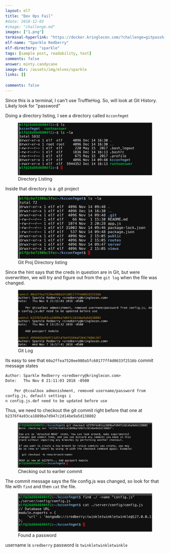 ```yaml
---
layout: elf
title: "Dev Ops Fail"
#date: 2018-12-03
#image: "challenge.md"
images: ["1.png"]
terminal-hyperlink: "https://docker.kringlecon.com/?challenge=gitpasshist"
elf-name: "Sparkle Redberry"
elf-directory: "sparkle"
tags: [sample post, readability, test]
comments: false
answer: minty.candycane
image-dir: /assets/img/elves/sparkle
links: []

comments: false
---
```


Since this is a terminal, I can't use TruffleHog.  So, will look at Git History.  Likely look for "password"

Doing a directory listing, I see a directory called ```kcconfmgmt```

<figure>
	<img src="/assets/img/elves/sparkle/1.png">
	<figcaption>Directory Listing</figcaption>
</figure>

Inside that directory is a .git project
<figure>
	<img src="/assets/img/elves/sparkle/2.png">
	<figcaption>Git Proj Directory listing</figcaption>
</figure>


Since the hint says that the creds in question are in Git, but were overwritten, we will try and figure out from the ```git log``` when the file was changed.
<figure>
	<img src="/assets/img/elves/sparkle/3.png">
	<figcaption>Git Log</figcaption>
</figure>

Its easy to see that ```60a2ffea7520ee980a5fc60177ff4d0633f2516b``` commit message states
```
Author: Sparkle Redberry <sredberry@kringlecon.com>
Date:   Thu Nov 8 21:11:03 2018 -0500

    Per @tcoalbox admonishment, removed username/password from config.js, default settings i
n config.js.def need to be updated before use
```

Thus, we need to checkout the git commit right before that one at ```b2376f4a93ca1889ba7d947c2d14be9a5d138802```
<figure>
	<img src="/assets/img/elves/sparkle/4.png">
	<figcaption>Checking out to earlier commit</figcaption>
</figure>


The commit message says the file config.js was changed, so look for that file with ```find``` and then ```cat``` the file.
<figure>
	<img src="/assets/img/elves/sparkle/5.png">
	<figcaption>Found a password</figcaption>
</figure>

username is ```sredberry```  password is ```twinkletwinkletwinkle```
